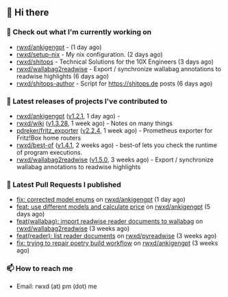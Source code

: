 ## 👋 Hi there

### 👷 Check out what I'm currently working on


- [rwxd/ankigengpt](https://github.com/rwxd/ankigengpt) -  (1 day ago)
- [rwxd/setup-nix](https://github.com/rwxd/setup-nix) - My nix configuration. (2 days ago)
- [rwxd/shitops](https://github.com/rwxd/shitops) - Technical Solutions for the 10X Engineers (3 days ago)
- [rwxd/wallabag2readwise](https://github.com/rwxd/wallabag2readwise) - Export / synchronize wallabag annotations to readwise highlights (6 days ago)
- [rwxd/shitops-author](https://github.com/rwxd/shitops-author) - Script for https://shitops.de posts (6 days ago)

### 🔭 Latest releases of projects I've contributed to


- [rwxd/ankigengpt](https://github.com/rwxd/ankigengpt) ([v1.2.1](https://github.com/rwxd/ankigengpt/releases/tag/v1.2.1), 1 day ago) - 
- [rwxd/wiki](https://github.com/rwxd/wiki) ([v1.3.28](https://github.com/rwxd/wiki/releases/tag/v1.3.28), 1 week ago) - Notes on many things
- [pdreker/fritz_exporter](https://github.com/pdreker/fritz_exporter) ([v2.2.4](https://github.com/pdreker/fritz_exporter/releases/tag/v2.2.4), 1 week ago) - Prometheus exporter for Fritz!Box home routers
- [rwxd/best-of](https://github.com/rwxd/best-of) ([v1.4.1](https://github.com/rwxd/best-of/releases/tag/v1.4.1), 2 weeks ago) - best-of lets you check the runtime of program executions.
- [rwxd/wallabag2readwise](https://github.com/rwxd/wallabag2readwise) ([v1.5.0](https://github.com/rwxd/wallabag2readwise/releases/tag/v1.5.0), 3 weeks ago) - Export / synchronize wallabag annotations to readwise highlights

### 🔨 Latest Pull Requests I published


- [fix: corrected model enums](https://github.com/rwxd/ankigengpt/pull/23) on [rwxd/ankigengpt](https://github.com/rwxd/ankigengpt) (1 day ago)
- [feat: use different models and calculate price](https://github.com/rwxd/ankigengpt/pull/22) on [rwxd/ankigengpt](https://github.com/rwxd/ankigengpt) (5 days ago)
- [feat(wallabag): import readwise reader documents to wallabag](https://github.com/rwxd/wallabag2readwise/pull/81) on [rwxd/wallabag2readwise](https://github.com/rwxd/wallabag2readwise) (3 weeks ago)
- [feat(reader): list reader documents](https://github.com/rwxd/pyreadwise/pull/60) on [rwxd/pyreadwise](https://github.com/rwxd/pyreadwise) (3 weeks ago)
- [fix: trying to repair poetry build workflow](https://github.com/rwxd/ankigengpt/pull/17) on [rwxd/ankigengpt](https://github.com/rwxd/ankigengpt) (3 weeks ago)

### 📫 How to reach me

- Email: rwxd (at) pm (dot) me
